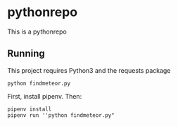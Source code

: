 # pythonrepo
This is a pythonrepo

## Running

This project requires Python3 and the requests package

`python findmeteor.py`

First, install pipenv. Then:

```
pipenv install
pipenv run ''python findmeteor.py"
```
